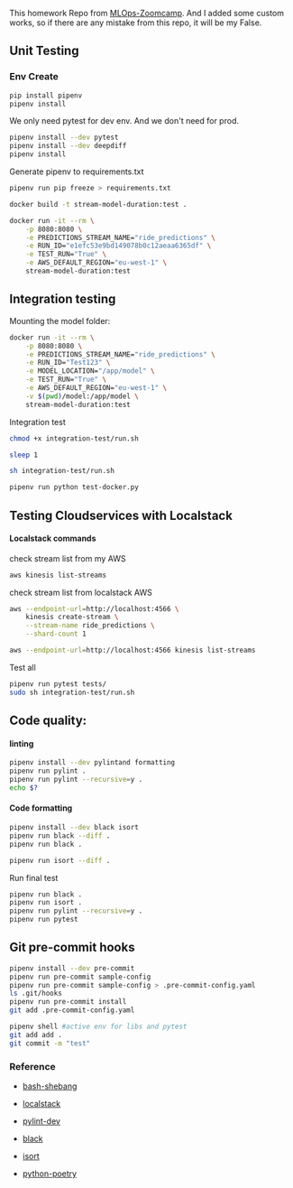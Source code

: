 This homework Repo from [MLOps-Zoomcamp](https://github.com/DataTalksClub/mlops-zoomcamp/). And I added some custom works, so if there are any mistake from this repo, it will be my False.

## Unit Testing

### Env Create

```bash
pip install pipenv
pipenv install

```

We only need pytest for dev env. And we don't need for prod.

```bash
pipenv install --dev pytest
pipenv install --dev deepdiff
pipenv install

```

Generate pipenv to requirements.txt

```bash
pipenv run pip freeze > requirements.txt
```

```bash
docker build -t stream-model-duration:test .

docker run -it --rm \
    -p 8080:8080 \
    -e PREDICTIONS_STREAM_NAME="ride_predictions" \
    -e RUN_ID="e1efc53e9bd149078b0c12aeaa6365df" \
    -e TEST_RUN="True" \
    -e AWS_DEFAULT_REGION="eu-west-1" \
    stream-model-duration:test
```

## Integration testing

Mounting the model folder:

```bash
docker run -it --rm \
    -p 8080:8080 \
    -e PREDICTIONS_STREAM_NAME="ride_predictions" \
    -e RUN_ID="Test123" \
    -e MODEL_LOCATION="/app/model" \
    -e TEST_RUN="True" \
    -e AWS_DEFAULT_REGION="eu-west-1" \
    -v $(pwd)/model:/app/model \
    stream-model-duration:test
```

Integration test

```bash
chmod +x integration-test/run.sh

sleep 1

sh integration-test/run.sh

pipenv run python test-docker.py

```

## Testing Cloudservices with Localstack

#### Localstack commands

check stream list from my AWS

```bash
aws kinesis list-streams
```

check stream list from localstack  AWS

```bash
aws --endpoint-url=http://localhost:4566 \
    kinesis create-stream \
    --stream-name ride_predictions \
    --shard-count 1

aws --endpoint-url=http://localhost:4566 kinesis list-streams
```

Test all

```bash
pipenv run pytest tests/
sudo sh integration-test/run.sh
```

## Code quality:

#### linting

```bash
pipenv install --dev pylintand formatting
pipenv run pylint .
pipenv run pylint --recursive=y .
echo $?
```

#### Code formatting

```bash
pipenv install --dev black isort
pipenv run black --diff .
pipenv run black .

pipenv run isort --diff .
```


Run final test
```bash
pipenv run black .
pipenv run isort .
pipenv run pylint --recursive=y .
pipenv run pytest

```


## Git pre-commit hooks
```bash
pipenv install --dev pre-commit
pipenv run pre-commit sample-config
pipenv run pre-commit sample-config > .pre-commit-config.yaml
ls .git/hooks
pipenv run pre-commit install
git add .pre-commit-config.yaml

pipenv shell #active env for libs and pytest
git add add .
git commit -m "test"
```

### Reference

- [bash-shebang](https://linuxize.com/post/bash-shebang/)

- [localstack](https://github.com/localstack/localstack)

- [pylint-dev](https://github.com/pylint-dev/pylint)

- [black](https://github.com/psf/black)

- [isort](https://pycqa.github.io/isort/)

- [python-poetry](https://python-poetry.org/blog/announcing-poetry-1.2.0/)





